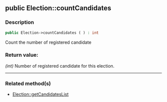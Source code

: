 ## public Election::countCandidates

### Description    

```php
public Election->countCandidates ( ) : int
```

Count the number of registered candidate
    

### Return value:   

*(int)* Number of registered candidate for this election.


---------------------------------------

### Related method(s)      

* [Election::getCandidatesList](../Election%20Class/public%20Election--getCandidatesList.md)    
